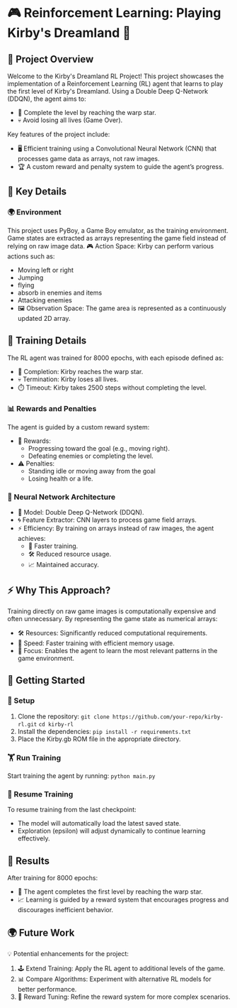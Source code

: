 # 🎮 Reinforcement Learning: Playing Kirby's Dreamland 🌟
## 📝 Project Overview
Welcome to the Kirby's Dreamland RL Project! This project showcases the implementation of a Reinforcement Learning (RL) agent that learns to play the first level of Kirby's Dreamland. Using a Double Deep Q-Network (DDQN), the agent aims to:
- 🌠 Complete the level by reaching the warp star.
- 💀 Avoid losing all lives (Game Over).
  
Key features of the project include:
- 🖥️ Efficient training using a Convolutional Neural Network (CNN) that processes game data as arrays, not raw images.
- 🏆 A custom reward and penalty system to guide the agent’s progress.
## 🔑 Key Details
### 🌍 Environment
This project uses PyBoy, a Game Boy emulator, as the training environment. Game states are extracted as arrays representing the game field instead of relying on raw image data.
🎮 Action Space: Kirby can perform various actions such as:
- Moving left or right
- Jumping
- flying
- absorb in enemies and items
- Attacking enemies
- 🖼️ Observation Space: The game area is represented as a continuously updated 2D array.
## 🧠 Training Details
The RL agent was trained for 8000 epochs, with each episode defined as:
- 🎯 Completion: Kirby reaches the warp star.
- 💀 Termination: Kirby loses all lives.
- ⏱️ Timeout: Kirby takes 2500 steps without completing the level.
### 📊 Rewards and Penalties
The agent is guided by a custom reward system:
- 🥇 Rewards:
  - Progressing toward the goal (e.g., moving right).
  - Defeating enemies or completing the level.
- ⚠️ Penalties:
  - Standing idle or moving away from the goal
  - Losing health or a life.
### 🧩 Neural Network Architecture
- 🤖 Model: Double Deep Q-Network (DDQN).
- 🌀 Feature Extractor: CNN layers to process game field arrays.
- ⚡ Efficiency: By training on arrays instead of raw images, the agent achieves:
  - 🚀 Faster training.
  - 🛠️ Reduced resource usage.
  - 📈 Maintained accuracy.

 
## ⚡ Why This Approach?
Training directly on raw game images is computationally expensive and often unnecessary. By representing the game state as numerical arrays:
- 🛠️ Resources: Significantly reduced computational requirements.
- 🚀 Speed: Faster training with efficient memory usage.
- 🎯 Focus: Enables the agent to learn the most relevant patterns in the game environment.

## 🚀 Getting Started
### 🔧 Setup
1. Clone the repository:
  `git clone https://github.com/your-repo/kirby-rl.git`
  `cd kirby-rl`
2. Install the dependencies:
   `pip install -r requirements.txt`
3. Place the Kirby.gb ROM file in the appropriate directory.

### 🏋️ Run Training
Start training the agent by running:
`python main.py`
### 🔄 Resume Training
To resume training from the last checkpoint:
- The model will automatically load the latest saved state.
- Exploration (epsilon) will adjust dynamically to continue learning effectively.

## 🌟 Results
After training for 8000 epochs:
- 🎉 The agent completes the first level by reaching the warp star.
- 📈 Learning is guided by a reward system that encourages progress and discourages inefficient behavior.

## 🌍 Future Work
💡 Potential enhancements for the project:
1. 🕹️ Extend Training: Apply the RL agent to additional levels of the game.
2. 📊 Compare Algorithms: Experiment with alternative RL models for better performance.
3. 🔧 Reward Tuning: Refine the reward system for more complex scenarios.
